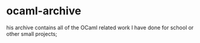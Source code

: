 # ocaml-archive
his archive contains all of the OCaml related work I have done for school or other small projects;
